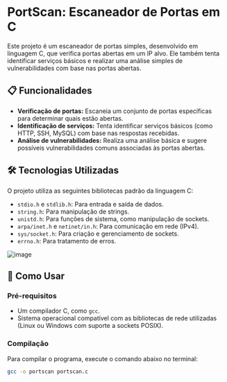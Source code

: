 # PortScan: Escaneador de Portas em C

Este projeto é um escaneador de portas simples, desenvolvido em linguagem C, que verifica portas abertas em um IP alvo. Ele também tenta identificar serviços básicos e realizar uma análise simples de vulnerabilidades com base nas portas abertas.

## 📋 Funcionalidades

- **Verificação de portas:** Escaneia um conjunto de portas específicas para determinar quais estão abertas.
- **Identificação de serviços:** Tenta identificar serviços básicos (como HTTP, SSH, MySQL) com base nas respostas recebidas.
- **Análise de vulnerabilidades:** Realiza uma análise básica e sugere possíveis vulnerabilidades comuns associadas às portas abertas.

## 🛠️ Tecnologias Utilizadas

O projeto utiliza as seguintes bibliotecas padrão da linguagem C:

- `stdio.h` e `stdlib.h`: Para entrada e saída de dados.
- `string.h`: Para manipulação de strings.
- `unistd.h`: Para funções de sistema, como manipulação de sockets.
- `arpa/inet.h` e `netinet/in.h`: Para comunicação em rede (IPv4).
- `sys/socket.h`: Para criação e gerenciamento de sockets.
- `errno.h`: Para tratamento de erros.

![image](https://github.com/user-attachments/assets/11301186-d20c-4731-806c-50f49f11df40)

## 🚀 Como Usar

### Pré-requisitos
- Um compilador C, como `gcc`.
- Sistema operacional compatível com as bibliotecas de rede utilizadas (Linux ou Windows com suporte a sockets POSIX).

### Compilação
Para compilar o programa, execute o comando abaixo no terminal:
```bash
gcc -o portscan portscan.c


